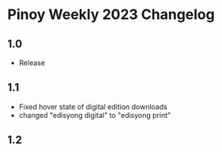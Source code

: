 # Pinoy Weekly 2023 Changelog

## 1.0 

- Release

## 1.1

- Fixed hover state of digital edition downloads
- changed "edisyong digital" to "edisyong print"

## 1.2
